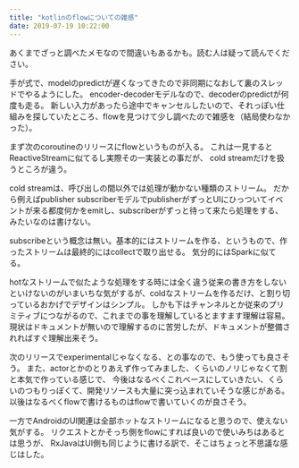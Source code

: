 ```yaml
---
title: "kotlinのflowについての雑感"
date: 2019-07-19 10:22:00
---
```


あくまでざっと調べたメモなので間違いもあるかも。読む人は疑って読んでください。

手が式で、modelのpredictが遅くなってきたので非同期になおして裏のスレッドでやるようにした。
encoder-decoderモデルなので、decoderのpredictが何度も走る。
新しい入力があったら途中でキャンセルしたいので、それっぽい仕組みを探していたところ、flowを見つけて少し調べたので雑感を（結局使わなかった）。

まず次のcoroutineのリリースにflowというものが入る。
これは一見するとReactiveStreamに似てるし実際その一実装との事だが、
cold streamだけを扱うところが違う。

cold streamは、呼び出しの間以外では処理が動かない種類のストリーム。
だから例えばpublisher subscriberモデルでpublisherがずっとUIにひっついてイベントが来る都度何かをemitし、subscriberがずっと待って来たら処理をする、みたいなのは書けない。

subscribeという概念は無い。基本的にはストリームを作る、というもので、作ったストリームは最終的にはcollectで取り出せる。
気分的にはSparkに似てる。

hotなストリームで似たような処理をする時には全く違う従来の書き方をしないといけないのがいまいちな気がするが、coldなストリームを作るだけ、と割り切っているおかげでデザインはシンプル。
しかも下はチャンネルとか従来のプリミティブにつながるので、これまでの事を理解しているとますます理解は容易。
現状はドキュメントが無いので理解するのに苦労したが、ドキュメントが整備されればすぐ理解出来そう。

次のリリースでexperimentalじゃなくなる、との事なので、もう使っても良さそう。
また、actorとかのとりあえず作ってみました、くらいのノリじゃなくて割と本気で作っている感じで、
今後はなるべくこれベースにしていきたい、くらいのつもりっぽくて、開発リソースも大量に突っ込まれていそうな感じがある。
以後はなるべくflowで書けるものはflowで書いていくのが良さそう。

一方でAndroidのUI関連は全部ホットなストリームになると思うので、使えない気がする。
リクエストとかそっち側をflowにすれば良いので使いみちはあるとは思うが、
RxJavaはUI側も同じように書ける訳で、そこはちょっと不思議な感じはした。